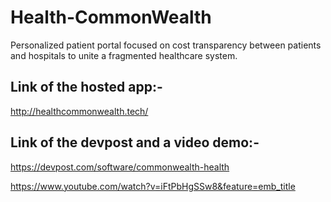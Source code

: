 # Health-CommonWealth

Personalized patient portal focused on cost transparency between patients and hospitals to unite a fragmented healthcare system.

## Link of the hosted app:-

http://healthcommonwealth.tech/

## Link of the devpost and a video demo:-

https://devpost.com/software/commonwealth-health

https://www.youtube.com/watch?v=iFtPbHgSSw8&feature=emb_title

